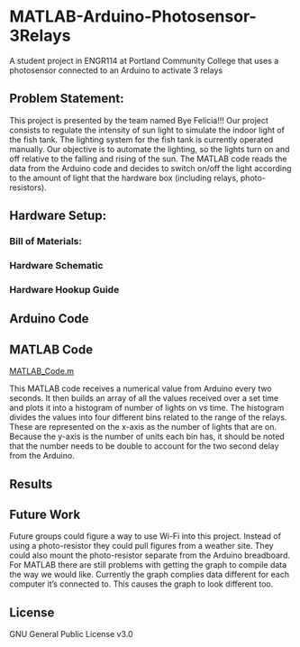 # MATLAB-Arduino-Photosensor-3Relays
A student project in ENGR114 at Portland Community College that uses a photosensor connected to an Arduino to activate 3 relays

## Problem Statement:

This project is presented by the team named Bye Felicia!!! Our project consists to regulate the intensity of sun light to simulate the indoor light of the fish tank. The lighting system for the fish tank is currently operated manually. Our objective is to automate the lighting, so the lights turn on and off relative to the falling and rising of the sun. The MATLAB code reads the data from the Arduino code and decides to switch on/off the light according to the amount of light that the hardware box (including relays, photo-resistors).

## Hardware Setup:

### Bill of Materials:

### Hardware Schematic

### Hardware Hookup Guide

## Arduino Code

## MATLAB Code

[MATLAB_Code.m](MATLAB_Code.m)

This MATLAB code receives a numerical value from Arduino every two seconds. It then builds an array of all the values received over a set time and plots it into a histogram of number of lights on vs time. The histogram divides the values into four different bins related to the range of the relays. These are represented on the x-axis as the number of lights that are on. Because the y-axis is the number of units each bin has, it should be noted that the number needs to be double to account for the two second delay from the Arduino.

## Results

## Future Work

Future groups could figure a way to use Wi-Fi into this project. Instead of using a photo-resistor they could pull figures from a weather site. They could also mount the photo-resistor separate from the Arduino breadboard. For MATLAB there are still problems with getting the graph to compile data the way we would like. Currently the graph complies data different for each computer it’s connected to. This causes the graph to look different too. 

## License

GNU General Public License v3.0
